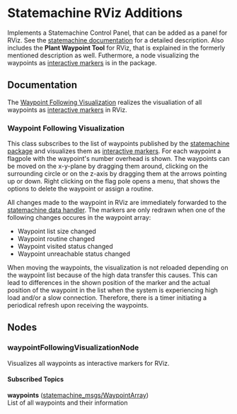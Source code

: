 # Statemachine RViz Additions

Implements a Statemachine Control Panel, that can be added as a panel for RViz. See the [statemachine documentation](../statemachine#gui-introduction) for a detailed description. Also includes the **Plant Waypoint Tool** for RViz, that is explained in the formerly mentioned description as well. Futhermore, a node visualizing the waypoints as [interactive markers](http://wiki.ros.org/interactive_markers) is in the package.

## Documentation

The [Waypoint Following Visualization](#waypoint-following-visualization) realizes the visualiation of all waypoints as [interactive markers](http://wiki.ros.org/interactive_markers) in RViz.

### Waypoint Following Visualization

This class subscribes to the list of waypoints published by the [statemachine package](../statemachine) and visualizes them as [interactive markers](http://wiki.ros.org/interactive_markers). For each waypoint a flagpole with the waypoint's number overhead is shown. The waypoints can be moved on the x-y-plane by dragging them around, clicking on the surrounding circle or on the z-axis by dragging them at the arrows pointing up or down. Right clicking on the flag pole opens a menu, that shows the options to delete the waypoint or assign a routine.

All changes made to the waypoint in RViz are immediately forwarded to the [statemachine data handler](../statemachine#service-handler). The markers are only redrawn when one of the following changes occures in the waypoint array:
* Waypoint list size changed
* Waypoint routine changed
* Waypoint visited status changed
* Waypoint unreachable status changed

When moving the waypoints, the visualization is not reloaded depending on the waypoint list because of the high data transfer this causes. This can lead to differences in the shown position of the marker and the actual position of the waypoint in the list when the system is experiencing high load and/or a slow connection. Therefore, there is a timer initiating a periodical refresh upon receiving the waypoints.

## Nodes

### waypointFollowingVisualizationNode

Visualizes all waypoints as interactive markers for RViz.

#### Subscribed Topics

**waypoints** ([statemachine_msgs/WaypointArray](../statemachine_msgs/msg/WaypointArray.msg))  
List of all waypoints and their information